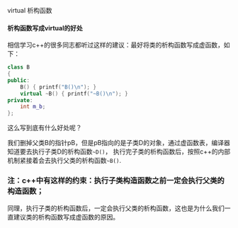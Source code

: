virtual 析构函数

#### 析构函数写成virtual的好处[](https://blog.csdn.net/heibao111728/article/details/80814313?utm_medium=distribute.pc_relevant.none-task-blog-BlogCommendFromMachineLearnPai2-1.control&depth_1-utm_source=distribute.pc_relevant.none-task-blog-BlogCommendFromMachineLearnPai2-1.control)
相信学习c++的很多同志都听过这样的建议：最好将类的析构函数写成虚函数，如下：
```cpp
class B
{
public:
    B() { printf("B()\n"); }
    virtual ~B() { printf("~B()\n"); }
private:
    int m_b;
};
```
这么写到底有什么好处呢？

我们删掉父类B的指针pB，但是pB指向的是子类D的对象，通过虚函数表，编译器知道要去执行子类D的析构函数`~D()`，
执行完子类的析构函数后，按照c++的内部机制紧接着会去执行父类的析构函数`~B()`.

### 注：c++中有这样的约束：执行子类构造函数之前一定会执行父类的构造函数；
同理，执行子类的析构函数后，一定会执行父类的析构函数，这也是为什么我们一直建议类的析构函数写成虚函数的原因。
